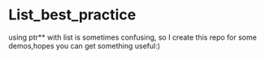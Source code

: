 # List_best_practice
  using ptr** with list is sometimes confusing,  so I create this repo for some demos,hopes you can get something useful:)
  
